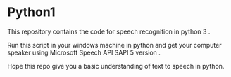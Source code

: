 # Python1
This repository contains the code for speech recognition in python 3 . 

Run this script in your windows machine in python and get your computer speaker using Microsoft Speech API SAPI 5 version . 

Hope this repo give you a basic understanding of text to speech in python.
